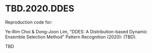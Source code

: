 # TBD.2020.DDES
Reproduction code for:

Ye-Rim Choi & Dong-Joon Lim, "DDES: A Distribution-based Dynamic Ensemble Selection Method" 
Pattern Recognition (2020): (TBD).

TBD

